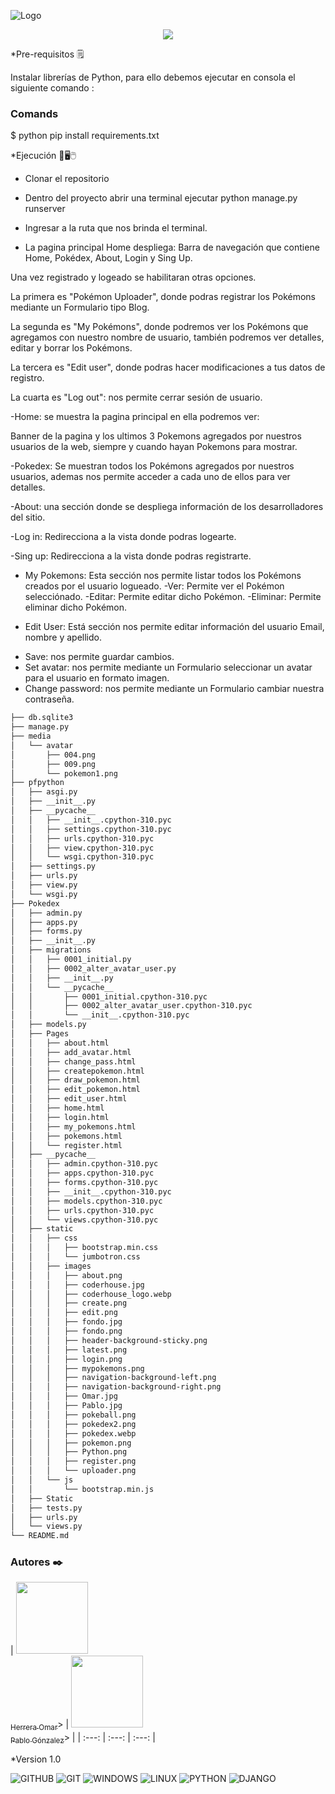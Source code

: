![Logo](https://repository-images.githubusercontent.com/253698085/cce90300-78c3-11ea-8b94-604fad2c516d)

<p align="center">
  <img src="https://user-images.githubusercontent.com/29473781/180619084-a56960ab-7efa-4e34-9d33-4e3e581d62ff.png" />
</p>

\*Pre-requisitos 🗒️

Instalar librerías de Python, para ello debemos ejecutar en consola el siguiente comando :

### Comands

$ python pip install requirements.txt

\*Ejecución 💾🖥️🖱️

-   Clonar el repositorio
-   Dentro del proyecto abrir una terminal ejecutar python manage.py runserver
-   Ingresar a la ruta que nos brinda el terminal.

-   La pagina principal Home despliega:
    Barra de navegación que contiene Home, Pokédex, About, Login y Sing Up.

Una vez registrado y logeado se habilitaran otras opciones.

La primera es "Pokémon Uploader", donde podras registrar los Pokémons mediante un Formulario tipo Blog.

La segunda es "My Pokémons", donde podremos ver los Pokémons que agregamos con nuestro nombre de usuario, también podremos ver detalles, editar y borrar los Pokémons.

La tercera es "Edit user", donde podras hacer modificaciones a tus datos de registro.

La cuarta es "Log out": nos permite cerrar sesión de usuario.

-Home: se muestra la pagina principal en ella podremos ver:

Banner de la pagina y los ultimos 3 Pokemons agregados por nuestros usuarios de la web, siempre y cuando hayan Pokemons para mostrar.

-Pokedex: Se muestran todos los Pokémons agregados por nuestros usuarios, ademas nos permite acceder a cada uno de ellos para ver detalles.

-About: una sección donde se despliega información de los desarrolladores del sitio.

-Log in: Redirecciona a la vista donde podras logearte.

-Sing up: Redirecciona a la vista donde podras registrarte.

-   My Pokemons: Esta sección nos permite listar todos los Pokémons creados por el usuario logueado.
    -Ver: Permite ver el Pokémon selecciónado.
    -Editar: Permite editar dicho Pokémon.
    -Eliminar: Permite eliminar dicho Pokémon.

-   Edit User: Está sección nos permite editar información del usuario Email, nombre y apellido.

*   Save: nos permite guardar cambios.
*   Set avatar: nos permite mediante un Formulario seleccionar un avatar para el usuario en formato imagen.
*   Change password: nos permite mediante un Formulario cambiar nuestra contraseña.

```bash
├── db.sqlite3
├── manage.py
├── media
│   └── avatar
│       ├── 004.png
│       ├── 009.png
│       └── pokemon1.png
├── pfpython
│   ├── asgi.py
│   ├── __init__.py
│   ├── __pycache__
│   │   ├── __init__.cpython-310.pyc
│   │   ├── settings.cpython-310.pyc
│   │   ├── urls.cpython-310.pyc
│   │   ├── view.cpython-310.pyc
│   │   └── wsgi.cpython-310.pyc
│   ├── settings.py
│   ├── urls.py
│   ├── view.py
│   └── wsgi.py
├── Pokedex
│   ├── admin.py
│   ├── apps.py
│   ├── forms.py
│   ├── __init__.py
│   ├── migrations
│   │   ├── 0001_initial.py
│   │   ├── 0002_alter_avatar_user.py
│   │   ├── __init__.py
│   │   └── __pycache__
│   │       ├── 0001_initial.cpython-310.pyc
│   │       ├── 0002_alter_avatar_user.cpython-310.pyc
│   │       └── __init__.cpython-310.pyc
│   ├── models.py
│   ├── Pages
│   │   ├── about.html
│   │   ├── add_avatar.html
│   │   ├── change_pass.html
│   │   ├── createpokemon.html
│   │   ├── draw_pokemon.html
│   │   ├── edit_pokemon.html
│   │   ├── edit_user.html
│   │   ├── home.html
│   │   ├── login.html
│   │   ├── my_pokemons.html
│   │   ├── pokemons.html
│   │   └── register.html
│   ├── __pycache__
│   │   ├── admin.cpython-310.pyc
│   │   ├── apps.cpython-310.pyc
│   │   ├── forms.cpython-310.pyc
│   │   ├── __init__.cpython-310.pyc
│   │   ├── models.cpython-310.pyc
│   │   ├── urls.cpython-310.pyc
│   │   └── views.cpython-310.pyc
│   ├── static
│   │   ├── css
│   │   │   ├── bootstrap.min.css
│   │   │   └── jumbotron.css
│   │   ├── images
│   │   │   ├── about.png
│   │   │   ├── coderhouse.jpg
│   │   │   ├── coderhouse_logo.webp
│   │   │   ├── create.png
│   │   │   ├── edit.png
│   │   │   ├── fondo.jpg
│   │   │   ├── fondo.png
│   │   │   ├── header-background-sticky.png
│   │   │   ├── latest.png
│   │   │   ├── login.png
│   │   │   ├── mypokemons.png
│   │   │   ├── navigation-background-left.png
│   │   │   ├── navigation-background-right.png
│   │   │   ├── Omar.jpg
│   │   │   ├── Pablo.jpg
│   │   │   ├── pokeball.png
│   │   │   ├── pokedex2.png
│   │   │   ├── pokedex.webp
│   │   │   ├── pokemon.png
│   │   │   ├── Python.png
│   │   │   ├── register.png
│   │   │   └── uploader.png
│   │   └── js
│   │       └── bootstrap.min.js
│   ├── Static
│   ├── tests.py
│   ├── urls.py
│   └── views.py
└── README.md
```

### Autores ✒️
| [<img src="https://avatars.githubusercontent.com/u/111648308?v=4" width=115><br><sub>Herrera Omar</sub>](https://github.com/OHerrera1991)>
| [<img src="https://avatars.githubusercontent.com/u/86387410?v=4" width=115><br><sub>Pablo Gónzalez</sub>](https://github.com/PabloGonzalez315)> |
| :---: | :---: | :---: |



\*Version 1.0

![GITHUB](https://img.shields.io/badge/GitHub-100000?style=for-the-badge&logo=github&logoColor=white)
![GIT](https://img.shields.io/badge/Git-F05032?style=for-the-badge&logo=git&logoColor=white)
![WINDOWS](https://img.shields.io/badge/Windows-0078D6?style=for-the-badge&logo=windows&logoColor=white)
![LINUX](https://img.shields.io/badge/Linux-FCC624?style=for-the-badge&logo=linux&logoColor=black)
![PYTHON](https://img.shields.io/badge/Python-0078D4?style=for-the-badge&logo=Python&logoColor=yellow)
![DJANGO](https://img.shields.io/badge/Django-100000?style=for-the-badge&logo=Django&logoColor=success)
